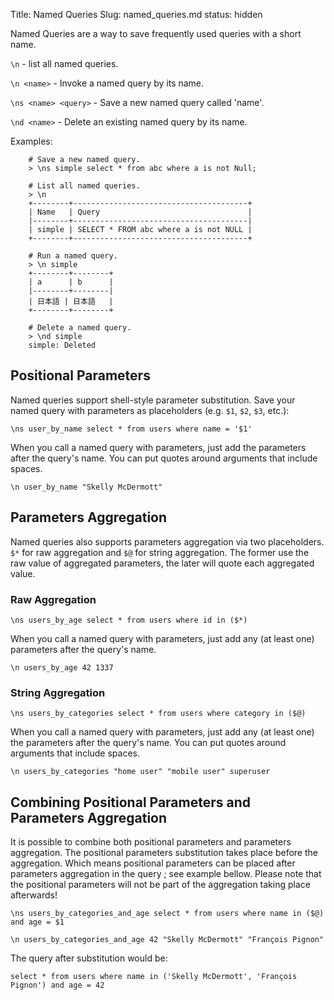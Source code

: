 Title: Named Queries
Slug: named_queries.md
status: hidden

Named Queries are a way to save frequently used queries
with a short name.

`\n` - list all named queries.

`\n <name>` - Invoke a named query by its name.

`\ns <name> <query>` - Save a new named query called 'name'.

`\nd <name>` - Delete an existing named query by its name.

Examples:

```
    # Save a new named query.
    > \ns simple select * from abc where a is not Null;

    # List all named queries.
    > \n
    +--------+---------------------------------------+
    | Name   | Query                                 |
    |--------+---------------------------------------|
    | simple | SELECT * FROM abc where a is not NULL |
    +--------+---------------------------------------+

    # Run a named query.
    > \n simple
    +--------+--------+
    | a      | b      |
    |--------+--------|
    | 日本語 | 日本語   |
    +--------+--------+

    # Delete a named query.
    > \nd simple
    simple: Deleted
```

## Positional Parameters

Named queries support shell-style parameter substitution. Save your named
query with parameters as placeholders (e.g. `$1`, `$2`,
`$3`, etc.):

```
\ns user_by_name select * from users where name = '$1'
```

When you call a named query with parameters, just add the parameters after
the query's name. You can put quotes around arguments that include spaces.

```
\n user_by_name "Skelly McDermott"
```

## Parameters Aggregation

Named queries also supports parameters aggregation via two placeholders.
`$*` for raw aggregation and `$@` for string aggregation.
The former use the raw value of aggregated parameters, the later will quote
each aggregated value.

### Raw Aggregation
```
\ns users_by_age select * from users where id in ($*)
```

When you call a named query with parameters, just add any (at least one)
parameters after the query's name.

```
\n users_by_age 42 1337
```

### String Aggregation
```
\ns users_by_categories select * from users where category in ($@)
```

When you call a named query with parameters, just add any (at least one)
the parameters after the query's name.
You can put quotes around arguments that include spaces.

```
\n users_by_categories "home user" "mobile user" superuser
```

## Combining Positional Parameters and Parameters Aggregation
It is possible to combine both positional parameters and parameters aggregation.
The positional parameters substitution takes place before the aggregation.
Which means positional parameters can be placed after parameters aggregation
in the query ; see example bellow.
Please note that the positional parameters will not be part of the aggregation taking place afterwards!

```
\ns users_by_categories_and_age select * from users where name in ($@) and age = $1
```

```
\n users_by_categories_and_age 42 "Skelly McDermott" "François Pignon"
```

The query after substitution would be:
```
select * from users where name in ('Skelly McDermott', 'François Pignon') and age = 42
```
